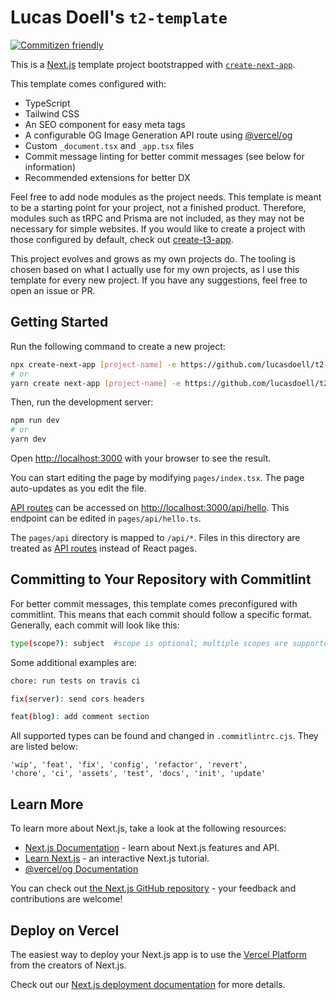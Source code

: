 # Lucas Doell's `t2-template`
[![Commitizen friendly](https://img.shields.io/badge/commitizen-friendly-brightgreen.svg)](http://commitizen.github.io/cz-cli/)

This is a [Next.js](https://nextjs.org/) template project bootstrapped with [`create-next-app`](https://github.com/vercel/next.js/tree/canary/packages/create-next-app).

This template comes configured with:
- TypeScript
- Tailwind CSS
- An SEO component for easy meta tags
- A configurable OG Image Generation API route using [@vercel/og](https://vercel.com/docs/concepts/functions/edge-functions/og-image-generation)
- Custom `_document.tsx` and `_app.tsx` files
- Commit message linting for better commit messages (see below for information)
- Recommended extensions for better DX

Feel free to add node modules as the project needs. This template is meant to be a starting point for your project, not a finished product. 
Therefore, modules such as tRPC and Prisma are not included, as they may not be necessary for simple websites. If you would like to create a project 
with those configured by default, check out [create-t3-app](https://github.com/t3-oss/create-t3-app).

This project evolves and grows as my own projects do. The tooling is chosen based on what I actually use for my own projects, as I use this template for every new project. If you have any suggestions, feel free to open an issue or PR.

## Getting Started

Run the following command to create a new project:

```bash
npx create-next-app [project-name] -e https://github.com/lucasdoell/t2-template
# or
yarn create next-app [project-name] -e https://github.com/lucasdoell/t2-template
```

Then, run the development server:

```bash
npm run dev
# or
yarn dev
```

Open [http://localhost:3000](http://localhost:3000) with your browser to see the result.

You can start editing the page by modifying `pages/index.tsx`. The page auto-updates as you edit the file.

[API routes](https://nextjs.org/docs/api-routes/introduction) can be accessed on [http://localhost:3000/api/hello](http://localhost:3000/api/hello). This endpoint can be edited in `pages/api/hello.ts`.

The `pages/api` directory is mapped to `/api/*`. Files in this directory are treated as [API routes](https://nextjs.org/docs/api-routes/introduction) instead of React pages.

## Committing to Your Repository with **Commitlint**
For better commit messages, this template comes preconfigured with commitlint. This means that each commit should follow a specific format. Generally, each commit will look like this:
```sh
type(scope?): subject  #scope is optional; multiple scopes are supported (current delimiter options: "/", "\" and ",")
```
Some additional examples are:
```sh
chore: run tests on travis ci
```
```sh
fix(server): send cors headers
```
```sh
feat(blog): add comment section
```

All supported types can be found and changed in `.commitlintrc.cjs`. They are listed below:

```
'wip', 'feat', 'fix', 'config', 'refactor', 'revert',
'chore', 'ci', 'assets', 'test', 'docs', 'init', 'update'
```

## Learn More

To learn more about Next.js, take a look at the following resources:

- [Next.js Documentation](https://nextjs.org/docs) - learn about Next.js features and API.
- [Learn Next.js](https://nextjs.org/learn) - an interactive Next.js tutorial.
- [@vercel/og Documentation](https://vercel.com/docs/concepts/functions/edge-functions/og-image-examples)

You can check out [the Next.js GitHub repository](https://github.com/vercel/next.js/) - your feedback and contributions are welcome!

## Deploy on Vercel

The easiest way to deploy your Next.js app is to use the [Vercel Platform](https://vercel.com/new?utm_medium=default-template&filter=next.js&utm_source=create-next-app&utm_campaign=create-next-app-readme) from the creators of Next.js.

Check out our [Next.js deployment documentation](https://nextjs.org/docs/deployment) for more details.
